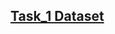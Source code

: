 ## [Task_1 Dataset](https://drive.google.com/drive/folders/1wf11W25iG69i8GogMSdKqIZwH9Aio7nk?usp=sharing)
